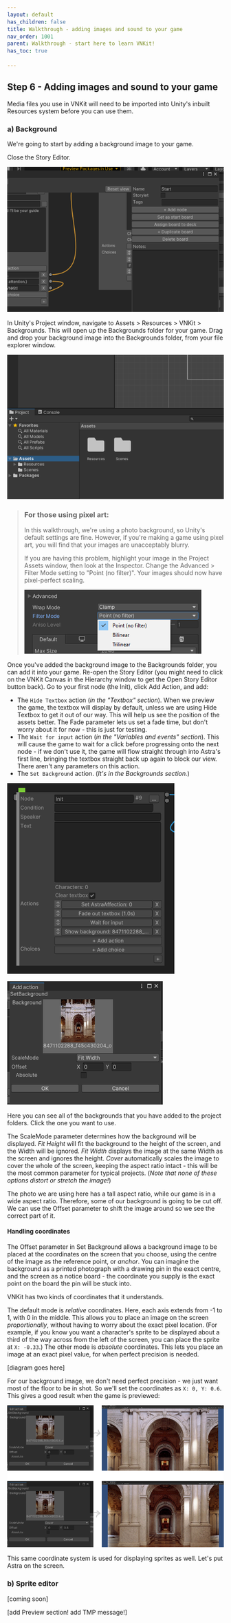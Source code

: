 ```yaml
---
layout: default
has_children: false
title: Walkthrough - adding images and sound to your game
nav_order: 1001
parent: Walkthrough - start here to learn VNKit!
has_toc: true

---
```

## Step 6 - Adding images and sound to your game

Media files you use in VNKit will need to be imported into Unity's inbuilt Resources system before you can use them.

### a) Background

We're going to start by adding a background image to your game.

Close the Story Editor.

![](/assets/images/bg_closeeditor.gif)

In Unity's Project window, navigate to Assets > Resources > VNKit > Backgrounds. This will open up the Backgrounds folder for your game. Drag and drop your background image into the Backgrounds folder, from your file explorer window.

![](/assets/images/bg_bgadd.gif)

> ### For those using pixel art:
>
> In this walkthrough, we're using a photo background, so Unity's default settings are fine. However, if you're making a game using pixel art, you will find that your images are unacceptably blurry.
>
> If you are having this problem, highlight your image in the Project Assets window, then look at the Inspector. Change the Advanced > Filter Mode setting to "Point (no filter)". Your images should now have pixel-perfect scaling.
>
> ![](/assets/images/pointfiltering.PNG)

Once you've added the background image to the Backgrounds folder, you can add it into your game. Re-open the Story Editor (you might need to click on the VNKit Canvas in the Hierarchy window to get the Open Story Editor button back). Go to your first node (the Init), click Add Action, and add:

* The `Hide Textbox` action (_in the "Textbox" section_). When we preview the game, the textbox will display by default, unless we are using Hide Textbox to get it out of our way. This will help us see the position of the assets better. The Fade parameter lets us set a fade time, but don't worry about it for now - this is just for testing.
* The `Wait for input` action (_in the "Variables and events" section_). This will cause the game to wait for a click before progressing onto the next node - if we don't use it, the game will flow straight through into Astra's first line, bringing the textbox straight back up again to block our view. There aren't any parameters on this action.
* The `Set Background` action. (_It's in the Backgrounds section._)

![](/assets/images/fadeut.PNG)

![](/assets/images/nodes_bgpicker.PNG)

Here you can see all of the backgrounds that you have added to the project folders. Click the one you want to use.

The ScaleMode parameter determines how the background will be displayed. _Fit Height_ will fit the background to the height of the screen, and the Width will be ignored. _Fit Width_ displays the image at the same Width as the screen and ignores the height. _Cover_ automatically scales the image to cover the whole of the screen, keeping the aspect ratio intact - this will be the most common parameter for typical projects. (_Note that none of these options distort or stretch the image!_)

The photo we are using here has a tall aspect ratio, while our game is in a wide aspect ratio. Therefore, some of our background is going to be cut off. We can use the Offset parameter to shift the image around so we see the correct part of it.

#### Handling coordinates

The Offset parameter in Set Background allows a background image to be placed at the coordinates on the screen that you choose, using the centre of the image as the reference point, or _anchor_. You can imagine the background as a printed photograph with a drawing pin in the exact centre, and the screen as a notice board - the coordinate you supply is the exact point on the board the pin will be stuck into.

VNKit has two kinds of coordinates that it understands.

The default mode is _relative_ coordinates. Here, each axis extends from -1 to 1, with 0 in the middle. This allows you to place an image on the screen _proportionally_, without having to worry about the exact pixel location. (For example, if you know you want a character's sprite to be displayed about a third of the way across from the left of the screen, you can place the sprite at `X: -0.33`.) The other mode is _absolute_ coordinates. This lets you place an image at an exact pixel value, for when perfect precision is needed.

\[diagram goes here\]

For our background image, we don't need perfect precision - we just want most of the floor to be in shot. So we'll set the coordinates as `X: 0, Y: 0.6`. This gives a good result when the game is previewed:

![](/assets/images/bgoffset-1.png)

This same coordinate system is used for displaying sprites as well. Let's put Astra on the screen.

### b) Sprite editor

\[coming soon\]

\[add Preview section! add TMP message!\]